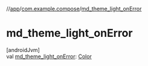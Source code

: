 //[app](../../index.md)/[com.example.compose](index.md)/[md_theme_light_onError](md_theme_light_on-error.md)

# md_theme_light_onError

[androidJvm]\
val [md_theme_light_onError](md_theme_light_on-error.md): [Color](https://developer.android.com/reference/kotlin/androidx/compose/ui/graphics/Color.html)
